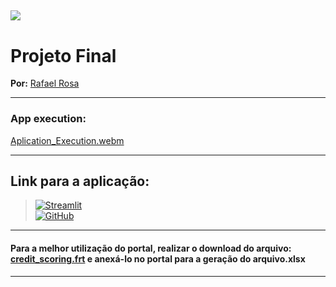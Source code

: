 [![](https://raw.githubusercontent.com/raafarosa/Ebac_Data_Scientist_General/main/utilities/newebac_logo_black_half.png)](https://github.com/raafarosa/Ebac_Data_Scientist_General)
---

# Projeto Final

**Por:** [Rafael Rosa](https://www.linkedin.com/in/rafael-rosa-alves/)<br>

---

### App execution: 
[Aplication_Execution.webm](https://github.com/raafarosa/Ebac_Data_Scientist_General/assets/141688193/c8451096-f54a-4f21-bb78-f248bb7de9a3)


---
## Link para a aplicação:

> [![Streamlit](https://img.shields.io/badge/Streamlit-FF4B4B?logo=Streamlit&logoColor=white)](https://module-38-final-project.streamlit.app/) <br>
> [![GitHub](https://img.shields.io/github/directory-file-count/raafarosa/Ebac_Data_Scientist_General/Module_19_-_Streamlit2%2FPractice_1?type=dir&style=flat-square&logo=Github)](https://github.com/raafarosa/Ebac_Data_Scientist_General/tree/main/Module_38_Streamlit_FinalProject/Final_Project)

---

#### Para a melhor utilização do portal, realizar o download do arquivo: [credit_scoring.frt](https://github.com/raafarosa/Ebac_Data_Scientist_General/blob/main/Module_38_Streamlit_FinalProject%2FFinal_Project%2Fcredit_scoring.ftr) e anexá-lo no portal para a geração do arquivo.xlsx

---

